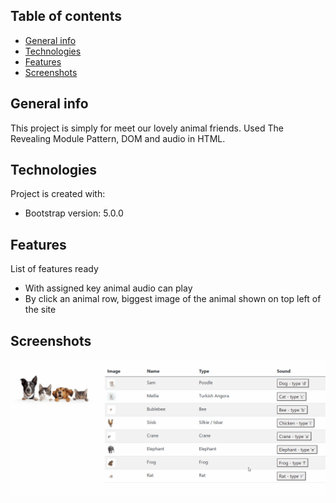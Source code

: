 ## Table of contents

- [General info](#general-info)
- [Technologies](#technologies)
- [Features](#features)
- [Screenshots](#screenshots)

## General info

This project is simply for meet our lovely animal friends. Used The Revealing Module Pattern, DOM and audio in HTML.

## Technologies

Project is created with:

- Bootstrap version: 5.0.0

## Features

List of features ready

- With assigned key animal audio can play
- By click an animal row, biggest image of the animal shown on top left of the site

## Screenshots

![3rd_week_homework](https://github.com/81-javascript-bootcamp/3hafta-odev-ozanisgor/blob/main/assets/images/3rd_week_homework.gif?raw=true)
